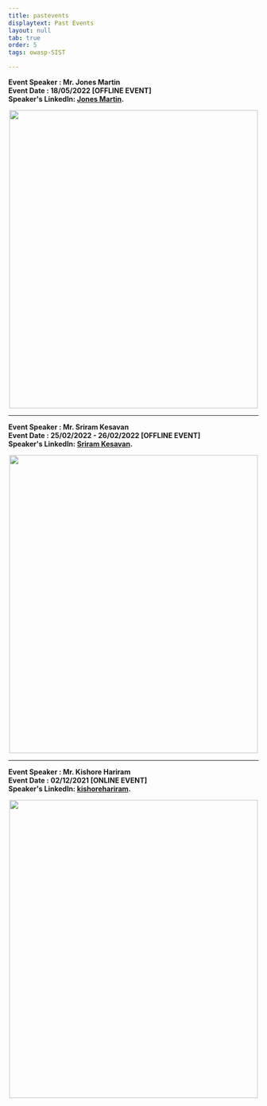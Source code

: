 ```yaml
---
title: pastevents
displaytext: Past Events
layout: null
tab: true
order: 5
tags: owasp-SIST

---
```



**Event Speaker : Mr. Jones Martin**<br>
**Event Date : 18/05/2022 [OFFLINE EVENT]** <br>
**Speaker's LinkedIn: [Jones Martin](https://www.linkedin.com/in/jones-martin-2abb28232/).**

<p align="center">
  <img src="https://github.com/OWASP/www-chapter-sathyabama-institute-of-science-and-technology/blob/main/assets/images/Jones%20Martin/Jones%20Martin-Poster.jpeg?raw=true" width="500" height="600"> 
</p>

___

**Event Speaker : Mr. Sriram Kesavan**<br>
**Event Date : 25/02/2022 - 26/02/2022 [OFFLINE EVENT]** <br>
**Speaker's LinkedIn: [Sriram Kesavan](https://www.linkedin.com/in/sriramkesavan/).**

<p align="center">
  <img src="https://github.com/OWASP/www-chapter-sathyabama-institute-of-science-and-technology/blob/main/assets/images/Sriram%20Kesavan/Sriram%20Kesavan-Poster.jpeg?raw=true" width="500" height="600"> 
</p>


___

**Event Speaker : Mr. Kishore Hariram**<br>
**Event Date : 02/12/2021 [ONLINE EVENT]** <br>
**Speaker's LinkedIn: [kishorehariram](https://www.linkedin.com/in/kishorehariram/).**

<p align="center">
  <img src="https://raw.githubusercontent.com/OWASP/www-chapter-sathyabama-institute-of-science-and-technology/main/assets/images/OWASP%20POSTER.jpg" width="500" height="600"> 
</p>
